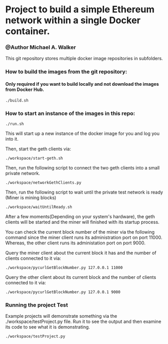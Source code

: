 # Project to build a simple Ethereum network within a single Docker container.

### @Author Michael A. Walker

This git repository stores multiple docker image repositories in subfolders.

### How to build the images from the git repository:
#### Only required if you want to build locally and not download the images from Docker Hub.

``` ./build.sh ```

### How to start an instance of the images in this repo:

``` ./run.sh ```

This will start up a new instance of the docker image for you and log you into it.

Then, start the geth clients via:

``` ./workspace/start-geth.sh ```

Then, run the following script to connect the two geth clients into a small private network.

``` ./workspace/networkGethClients.py ```

Then, run the following script to wait until the private test network is ready (Miner is mining blocks)

``` ./workspace/waitUntilReady.sh ```

After a few moments(Depending on your system's hardware), the geth clients will be started and the miner will finished with its startup process.

You can check the current block number of the miner via the following command since the miner client runs its administration port on port 11000. Whereas, the other client runs its administation port on port 9000. 

Query the miner client about the current block it has and the number of clients connected to it via:

``` ./workspace/pycurlGetBlockNumber.py 127.0.0.1 11000 ``` 

Query the other client about its current block and the number of clients connected to it via:

``` ./workspace/pycurlGetBlockNumber.py 127.0.0.1 9000 ``` 

### Running the project Test 

Example projects will demonstrate something via the ./workspace/testProject.py file. Run it to see the output and then examine its code to see what it is demonstrating.

```./workspace/testProject.py ```

